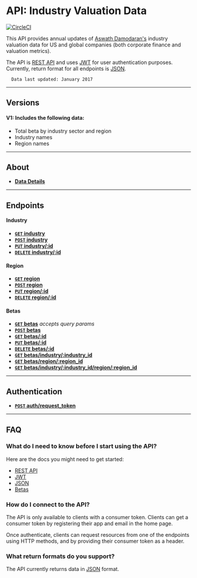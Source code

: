 # API: Industry Valuation Data

[![CircleCI](https://circleci.com/gh/jdiejim/BYOB.svg?style=svg)](https://circleci.com/gh/jdiejim/BYOB)

This API provides annual updates of [Aswath Damodaran's](http://pages.stern.nyu.edu/~adamodar/) industry valuation data for US and global companies (both corporate finance and valuation metrics).

The API is [REST API](http://en.wikipedia.org/wiki/Representational_State_Transfer "RESTful")
and uses [JWT](https://jwt.io/) for user authentication purposes.
Currently, return format for all endpoints is [JSON](http://json.org/ "JSON").


      Data last updated: January 2017

***

## Versions

#### V1: Includes the following data:
 * Total beta by industry sector and region
 * Industry names
 * Region names

***

## About

- **[Data Details](https://github.com/jdiejim/BYOB/blob/master/docs/about/about_data.md)**

***

## Endpoints

#### Industry

- **[<code>GET</code> industry](https://github.com/jdiejim/BYOB/blob/master/docs/endpoints/get_industry.md)**
- **[<code>POST</code> industry](https://github.com/jdiejim/BYOB/blob/master/docs/endpoints/post_industry.md)**
- **[<code>PUT</code> industry/:id](https://github.com/jdiejim/BYOB/blob/master/docs/endpoints/put_industry.md)**
- **[<code>DELETE</code> industry/:id](https://github.com/jdiejim/BYOB/blob/master/docs/endpoints/delete_industry.md)**

#### Region

- **[<code>GET</code> region](https://github.com/jdiejim/BYOB/blob/master/docs/endpoints/get_region.md)**
- **[<code>POST</code> region](https://github.com/jdiejim/BYOB/blob/master/docs/endpoints/post_region.md)**
- **[<code>PUT</code> region/:id](https://github.com/jdiejim/BYOB/blob/master/docs/endpoints/put_region.md)**
- **[<code>DELETE</code> region/:id](https://github.com/jdiejim/BYOB/blob/master/docs/endpoints/delete_region.md)**

#### Betas

- **[<code>GET</code> betas](https://github.com/jdiejim/BYOB/blob/master/docs/endpoints/get_industry.md)** *accepts query params*
- **[<code>POST</code> betas](https://github.com/jdiejim/BYOB/blob/master/docs/endpoints/post_industry.md)**
- **[<code>GET</code> betas/:id](https://github.com/jdiejim/BYOB/blob/master/docs/endpoints/post_industry.md)**
- **[<code>PUT</code> betas/:id](https://github.com/jdiejim/BYOB/blob/master/docs/endpoints/put_industry.md)**
- **[<code>DELETE</code> betas/:id](https://github.com/jdiejim/BYOB/blob/master/docs/endpoints/delete_industry.md)**
- **[<code>GET</code> betas/industry/:industry_id](https://github.com/jdiejim/BYOB/blob/master/docs/endpoints/delete_industry.md)**
- **[<code>GET</code> betas/region/:region_id](https://github.com/jdiejim/BYOB/blob/master/docs/endpoints/delete_industry.md)**
- **[<code>GET</code> betas/industry/:industry_id/region/:region_id](https://github.com/jdiejim/BYOB/blob/master/docs/endpoints/delete_industry.md)**

***

## Authentication

- **[<code>POST</code> auth/request_token](https://github.com/jdiejim/BYOB/blob/master/docs/endpoints/post_auth.md)**

***

## FAQ

### What do I need to know before I start using the API?

Here are the docs you might need to get started:

- [REST API](http://en.wikipedia.org/wiki/Representational_State_Transfer "RESTful")
- [JWT](https://jwt.io/)
- [JSON](http://json.org)
- [Betas](http://www.investopedia.com/terms/b/beta.asp)

### How do I connect to the API?

The API is only available to clients with a consumer token. Clients can get a consumer token by registering their app and email in the home page.

Once authenticate, clients can request resources from one of the endpoints using HTTP methods, and by providing their consumer token as a header.

### What return formats do you support?

The API currently returns data in [JSON](http://json.org/ "JSON") format.
